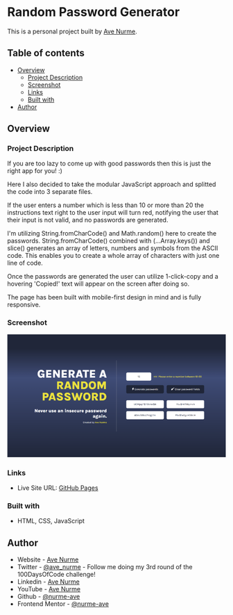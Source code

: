 # Random Password Generator

This is a personal project built by [Ave Nurme](https://www.avenurme.dev).

## Table of contents

- [Overview](#overview)
  - [Project Description](#project-description)
  - [Screenshot](#screenshot)
  - [Links](#links)
  - [Built with](#built-with)
- [Author](#author)

## Overview

### Project Description

If you are too lazy to come up with good passwords then this is just the right app for you! :)

Here I also decided to take the modular JavaScript approach and splitted the code into 3 separate files.

If the user enters a number which is less than 10 or more than 20 the instructions text right to the user input will turn red, notifying the user that their input is not valid, and no passwords are generated.

I'm utilizing String.fromCharCode() and Math.random() here to create the passwords. String.fromCharCode() combined with (...Array.keys()) and slice() generates an array of letters, numbers and symbols from the ASCII code. This enables you to create a whole array of characters with just one line of code.

Once the passwords are generated the user can utilize 1-click-copy and a hovering 'Copied!' text will appear on the screen after doing so.

The page has been built with mobile-first design in mind and is fully responsive.

### Screenshot

![Screenshot of my solution](/images/random-password-generator_760.png)

### Links

- Live Site URL: [GitHub Pages](https://nurme-ave.github.io/random-password-generator/)

### Built with

- HTML, CSS, JavaScript

## Author

- Website - [Ave Nurme](https://www.avenurme.dev)
- Twitter - [@ave\_nurme](https://twitter.com/ave_nurme) - Follow me doing my 3rd round of the 100DaysOfCode challenge!
- Linkedin - [Ave Nurme](https://www.linkedin.com/in/ave-nurme)
- YouTube - [Ave Nurme](https://www.youtube.com/channel/UC_kKIEE66Wa5bAxjqoI1A8w/videos)
- Github - [@nurme-ave](https://github.com/nurme-ave)
- Frontend Mentor - [@nurme-ave](https://www.frontendmentor.io/profile/nurme-ave)
